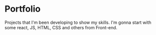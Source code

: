 # Portfolio
Projects that I'm been developing to show my skills. I'm gonna start with some react, JS, HTML, CSS and others from Front-end.
